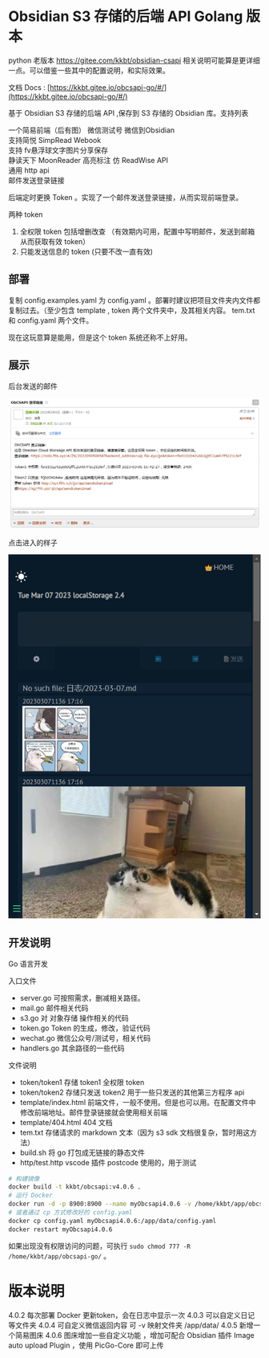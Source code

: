 # Obsidian S3 存储的后端 API Golang 版本

python 老版本 https://gitee.com/kkbt/obsidian-csapi 相关说明可能算是更详细一点。可以借鉴一些其中的配置说明，和实际效果。

文档 Docs : [https://kkbt.gitee.io/obcsapi-go/#/](https://kkbt.gitee.io/obcsapi-go/#/)

基于 Obsidian S3 存储的后端 API ,保存到 S3 存储的 Obsidian 库。支持列表

一个简易前端（后有图）
微信测试号 微信到Obsidian  
支持简悦 SimpRead Webook  
支持 fv悬浮球文字图片分享保存  
静读天下 MoonReader 高亮标注 仿 ReadWise API  
通用 http api  
邮件发送登录链接


后端定时更换 Token 。实现了一个邮件发送登录链接，从而实现前端登录。

两种 token 
1. 全权限 token 包括增删改查 （有效期内可用，配置中写明邮件，发送到邮箱从而获取有效 token）
2. 只能发送信息的 token (只要不改一直有效)

## 部署

复制 config.examples.yaml 为 config.yaml 。部署时建议把项目文件夹内文件都复制过去。（至少包含 template , token 两个文件夹中，及其相关内容。 tem.txt 和 config.yaml 两个文件。


现在这玩意算是能用，但是这个 token 系统还称不上好用。

## 展示

后台发送的邮件

![](docs/images/Snipaste_2023-03-07_11-36-48.png)

点击进入的样子

![](docs/images/Snipaste_2023-03-07_11-37-38.png)

## 开发说明

Go 语言开发

入口文件  

- server.go 可按照需求，删减相关路径。
- mail.go 邮件相关代码
- s3.go 对 对象存储 操作相关的代码
- token.go Token 的生成，修改，验证代码
- wechat.go 微信公众号/测试号，相关代码
- handlers.go 其余路径的一些代码

文件说明

- token/token1 存储 token1 全权限 token 
- token/token2 存储只发送 token2 用于一些只发送的其他第三方程序 api
- template/index.html 前端文件，一般不使用。但是也可以用。在配置文件中修改前端地址。邮件登录链接就会使用相关前端
- template/404.html 404 文档
- tem.txt 存储请求的 markdown 文本（因为 s3 sdk 文档很复杂，暂时用这方法）
- build.sh 将 go 打包成无链接的静态文件
- http/test.http vscode 插件 postcode 使用的，用于测试

```sh
# 构建镜像
docker build -t kkbt/obcsapi:v4.0.6 . 
# 运行 Docker
docker run -d -p 8900:8900 --name myObcsapi4.0.6 -v /home/kkbt/app/obcsapi-go/:/app/data/ kkbt/obcsapi:v4.0.6
# 或者通过 cp 方式修改好的 config.yaml
docker cp config.yaml myObcsapi4.0.6:/app/data/config.yaml
docker restart myObcsapi4.0.6 
```
如果出现没有权限访问的问题，可执行 `sudo chmod 777 -R /home/kkbt/app/obcsapi-go/` 。

# 版本说明

4.0.2 每次部署 Docker 更新token，会在日志中显示一次
4.0.3 可以自定义日记等文件夹
4.0.4 可自定义微信返回内容 可 -v 映射文件夹 /app/data/
4.0.5 新增一个简易图床
4.0.6 图床增加一些自定义功能 ，增加可配合 Obsidian 插件 Image auto upload Plugin ，使用 PicGo-Core 即可上传